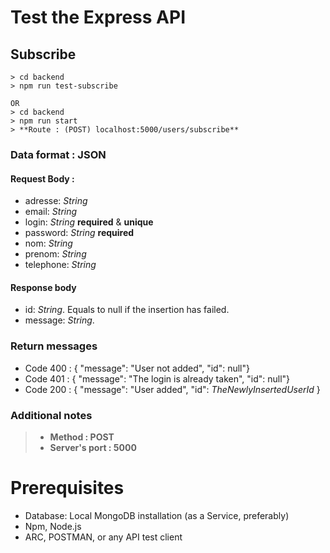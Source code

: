 # Test the Express API

## Subscribe 

```
> cd backend
> npm run test-subscribe

OR 
> cd backend 
> npm run start
> **Route : (POST) localhost:5000/users/subscribe**
``` 

### Data format : JSON

#### Request Body : 

- adresse: *String* 
- email: *String* 
- login: *String* **required** & **unique**
- password: *String* **required**
- nom: *String*
- prenom: *String* 
- telephone: *String*

#### Response body

- id: *String*. Equals to null if the insertion has failed. 
- message: *String*. 

### Return messages

- Code 400 : { "message": "User not added", "id": null"}
- Code 401 : { "message": "The login is already taken", "id": null"}
- Code 200 : { "message": "User added", "id": *TheNewlyInsertedUserId* }

### Additional notes

> - **Method : POST**
> - **Server's port : 5000**

# Prerequisites

- Database: Local MongoDB installation (as a Service, preferably)
- Npm, Node.js
- ARC, POSTMAN, or any API test client